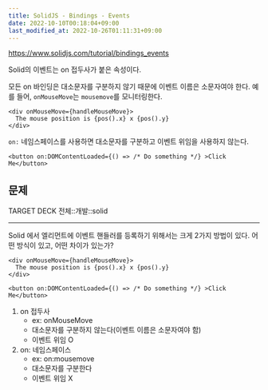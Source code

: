 ```yaml
---
title: SolidJS - Bindings - Events
date: 2022-10-10T00:18:04+09:00
last_modified_at: 2022-10-26T01:11:31+09:00
---
```



https://www.solidjs.com/tutorial/bindings_events

Solid의 이벤트는 on 접두사가 붙은 속성이다.

모든 on 바인딩은 대소문자를 구분하지 않기 때문에 이벤트 이름은 소문자여야 한다. 예를 들어, `onMouseMove`는 `mousemove`를 모니터링한다.

```tsx
<div onMouseMove={handleMouseMove}>
  The mouse position is {pos().x} x {pos().y}
</div>
```

`on:` 네임스페이스를 사용하면 대소문자를 구분하고 이벤트 위임을 사용하지 않는다.

```tsx
<button on:DOMContentLoaded={() => /* Do something */} >Click Me</button>
```

## 문제

TARGET DECK
전체::개발::solid

---

<!--ankiQ-->

Solid 에서 엘리먼트에 이벤트 핸들러를 등록하기 위해서는 크게 2가지 방법이 있다. 어떤 방식이 있고, 어떤 차이가 있는가?

<!--ankiA-->

```tsx
<div onMouseMove={handleMouseMove}>
  The mouse position is {pos().x} x {pos().y}
</div>
```

```tsx
<button on:DOMContentLoaded={() => /* Do something */} >Click Me</button>
```

1. on 접두사
	- ex: onMouseMove
	- 대소문자를 구분하지 않는다(이벤트 이름은 소문자여야 함)
	- 이벤트 위임 O
2. on: 네임스페이스
	- ex: on:mousemove
	- 대소문자를 구분한다
	- 이벤트 위임 X

<!--ankiE-->
<!--ID: 1664959847793-->
